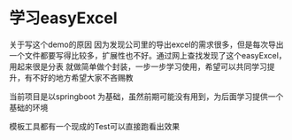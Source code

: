 学习easyExcel 
===

关于写这个demo的原因
    因为发现公司里的导出excel的需求很多，但是每次导出一个文件都要写得比较多，扩展性也不好。通过网上查找发现了这个easyExcel，用起来很是分表
    就做简单做个封装，一步一步学习使用，希望可以共同学习提升，有不好的地方希望大家不吝赐教
    

当前项目是以springboot 为基础，虽然前期可能没有用到，为后面学习提供一个基础的环境


模板工具都有一个现成的Test可以直接跑看出效果